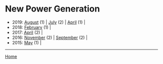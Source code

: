 # New Power Generation

  * 2019: 
      [August](./new-power-generation-2019-08.md) (1) | 
      [July](./new-power-generation-2019-07.md) (2) | 
      [April](./new-power-generation-2019-04.md) (1) | 
  * 2018: 
      [February](./new-power-generation-2018-02.md) (1) | 
  * 2017: 
      [April](./new-power-generation-2017-04.md) (2) | 
  * 2016: 
      [November](./new-power-generation-2016-11.md) (2) | 
      [September](./new-power-generation-2016-09.md) (2) | 
  * 2015: 
      [May](./new-power-generation-2015-05.md) (1) | 

----

[Home](../)
